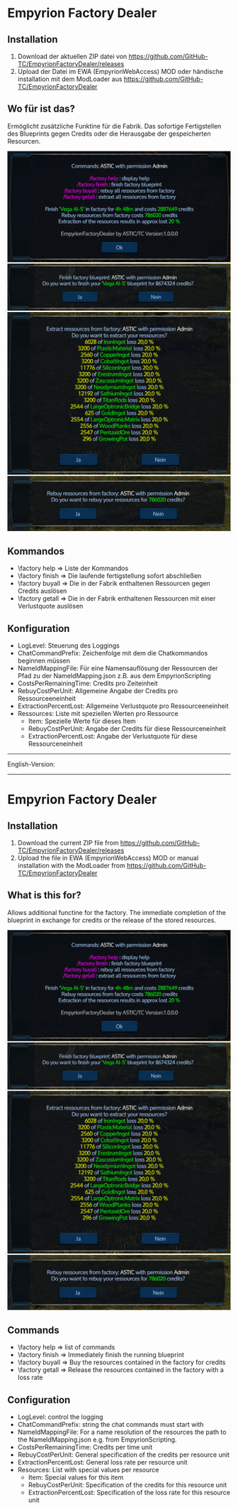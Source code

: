 ﻿# Empyrion Factory Dealer
## Installation
1. Download der aktuellen ZIP datei von https://github.com/GitHub-TC/EmpyrionFactoryDealer/releases
1. Upload der Datei im EWA (EmpyrionWebAccess) MOD oder händische installation mit dem ModLoader aus https://github.com/GitHub-TC/EmpyrionFactoryDealer

## Wo für ist das?
Ermöglicht zusätzliche Funktine für die Fabrik. Das sofortige Fertigstellen des Blueprints gegen Credits oder die Herausgabe der gespeicherten
Resourcen.

![](Screenshots/Help.png)
![](Screenshots/Finish.png)
![](Screenshots/GetAll.png)
![](Screenshots/BuyAll.png)

## Kommandos

* \\factory help =&gt; Liste der Kommandos
* \\factory finish =&gt; Die laufende fertigstellung sofort abschließen
* \\factory buyall =&gt; Die in der Fabrik enthaltenen Ressourcen gegen Credits auslösen
* \\factory getall =&gt; Die in der Fabrik enthaltenen Ressourcen mit einer Verlustquote auslösen

## Konfiguration
* LogLevel: Steuerung des Loggings
* ChatCommandPrefix: Zeichenfolge mit dem die Chatkommandos beginnen müssen
* NameIdMappingFile: Für eine Namensauflösung der Ressourcen der Pfad zu der NameIdMapping.json z.B. aus dem EmpyrionScripting
* CostsPerRemainingTime: Credits pro Zeiteinheit
* RebuyCostPerUnit: Allgemeine Angabe der Credits pro Ressourceeneinheit
* ExtractionPercentLost: Allgemeine Verlustquote pro Ressourceeneinheit
* Ressources: Liste mit speziellen Werten pro Ressource
  * Item: Spezielle Werte für dieses Item
  * RebuyCostPerUnit: Angabe der Credits für diese Ressourceneinheit
  * ExtractionPercentLost: Angabe der Verlustquote für diese Ressourceneinheit

***

English-Version:

---

# Empyrion Factory Dealer
## Installation
1. Download the current ZIP file from https://github.com/GitHub-TC/EmpyrionFactoryDealer/releases
1. Upload the file in EWA (EmpyrionWebAccess) MOD or manual installation with the ModLoader from https://github.com/GitHub-TC/EmpyrionFactoryDealer

## What is this for?
Allows additional functine for the factory. The immediate completion of the blueprint in exchange for credits or the release of the stored
resources.

![](Screenshots/Help.png)
![](Screenshots/Finish.png)
![](Screenshots/GetAll.png)
![](Screenshots/BuyAll.png)

## Commands

* \\factory help =&gt; list of commands
* \\factory finish =&gt; Immediately finish the running blueprint
* \\factory buyall =&gt; Buy the resources contained in the factory for credits
* \\factory getall =&gt; Release the resources contained in the factory with a loss rate

## Configuration
* LogLevel: control the logging
* ChatCommandPrefix: string the chat commands must start with
* NameIdMappingFile: For a name resolution of the resources the path to the NameIdMapping.json e.g. from EmpyrionScripting.
* CostsPerRemainingTime: Credits per time unit
* RebuyCostPerUnit: General specification of the credits per resource unit
* ExtractionPercentLost: General loss rate per resource unit
* Resources: List with special values per resource
  * Item: Special values for this item
  * RebuyCostPerUnit: Specification of the credits for this resource unit
  * ExtractionPercentLost: Specification of the loss rate for this resource unit

